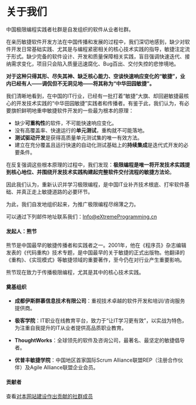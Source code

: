 # 关于我们

中国极限编程实践者社群是自发组织的软件从业者社群。

在亲历敏捷软件开发方法在中国传播和发展的过程中，我们深切地感到，缺少对软件开发日常基础实践、尤其是与编程紧密相关的核心技术实践的指导，敏捷注定流于形式。缺少完备的软件设计、开发和质量保障相关实践，盲目强调快速迭代、接纳需求变化，项目只会陷入质量迅速腐化、Bug百出、交付失控的悲惨境地。

**对于这种只得其形、尽失其神、缺乏核心能力、空谈快速响应变化的“敏捷”，业内已经有人——调侃但不无洞见地——将其称为“中华田园敏捷”。**

我们清晰地看到，在中国的IT行业，已经有一批打着“敏捷”大旗、却回避敏捷最核心的开发技术实践的“中华田园敏捷”实践者和传播者。有鉴于此，我们认为，有必要旗帜鲜明地重申敏捷软件开发的一些最为根本的原理：

* 缺少**可重构性**的软件，不可能快速响应变化。
* 没有高覆盖率、快速运行的**单元测试**，重构就不可能落地。
* **测试驱动开发**是获得高质量单元测试集的唯一有效方法。
* 建立在充分覆盖且运行快速的自动化测试基础上的**持续集成**是迭代式开发的必要条件。

在反复强调这些根本原理的过程中，我们发现：**极限编程是唯一将开发技术实践提到核心地位、并围绕开发技术实践构建起完整软件交付流程的敏捷方法论**。

因此我们认为，重新认识并学习极限编程，是中国IT业补齐技术根底、打牢软件基础、并真正走上敏捷道路的必要环节。

为此，我们自发地组织起来，为推广极限编程尽绵薄之力。

可以通过下列邮件地址联系我们：[Info@eXtremeProgramming.cn](mailto:Info@eXtremeProgramming.cn)

#### 发起人：熊节

熊节是中国最早的敏捷传播者和实践者之一。2001年，他在《程序员》杂志编辑发表的《代码重构》技术专题，是中国最早的关于敏捷的正式出版物。他翻译的《重构》、《实现模式》等敏捷领域的重要著作，至今仍在对行业产生重要影响。

熊节现在致力于传播极限编程，尤其是其中的核心技术实践。

#### 奠基组织

* **成都伊斯群慕信息技术有限公司**：重视技术卓越的软件开发和培训/咨询服务提供商。

* **极客学院**：IT职业在线教育平台，致力于“让IT学习更有效”，以实战为特色，为注重自我提升的IT从业者提供高品质职业教育。

* **ThoughtWorks**：全球领先的软件及咨询公司，最著名、最坚定的敏捷倡导者。

* **优普丰敏捷学院**：中国地区首家国际Scrum Alliance联盟REP（注册合作伙伴）及Agile Alliance联盟企业会员。

#### 贡献者

查看[对本网站建设作出贡献的社群成员](https://github.com/eXtremeProgramming-cn/www.extremeprogramming.cn/graphs/contributors)

